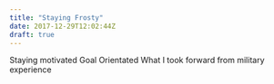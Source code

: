 ```yaml
---
title: "Staying Frosty"
date: 2017-12-29T12:02:44Z
draft: true
---
```


Staying motivated Goal Orientated What I took forward from military experience